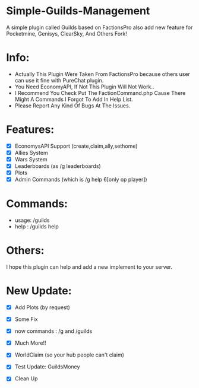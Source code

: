 # Simple-Guilds-Management
A simple plugin called Guilds based on FactionsPro also add new feature for Pocketmine, Genisys, ClearSky, And Others Fork!

# Info:
- Actually This Plugin Were Taken From FactionsPro because others user can use it fine with PureChat plugin.
- You Need EconomyAPI, If Not This Plugin Will Not Work..
- I Recommend You Check Put The FactionCommand.php Cause There Might A Commands I Forgot To Add In Help List.
- Please Report Any Kind Of Bugs At The Issues.

# Features:

- [x] EconomysAPI Support (create,claim,ally,sethome)
- [x] Allies System
- [x] Wars System
- [x] Leaderboards (as /g leaderboards)
- [x] Plots
- [x] Admin Commands (which is /g help 6[only op player])

# Commands:

- usage: /guilds
- help : /guilds help

# Others:
I hope this plugin can help and add a new implement to your server.

# New Update:

- [x] Add Plots (by request)
- [x] Some Fix
- [x] now commands : /g and /guilds
- [x] Much More!!
- [x] WorldClaim (so your hub people can't claim)
- [x] Test Update: GuildsMoney
- [x] Clean Up


